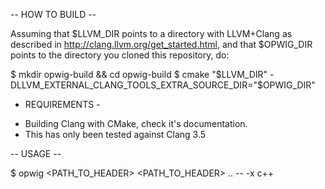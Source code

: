  -- HOW TO BUILD --
 
 Assuming that $LLVM_DIR points to a directory with LLVM+Clang as described in http://clang.llvm.org/get_started.html,
 and that $OPWIG_DIR points to the directory you cloned this repository, do:
 
 $ mkdir opwig-build && cd opwig-build
 $ cmake "$LLVM_DIR" -DLLVM_EXTERNAL_CLANG_TOOLS_EXTRA_SOURCE_DIR="$OPWIG_DIR"
 

 - REQUIREMENTS -
 
 * Building Clang with CMake, check it's documentation.
 * This has only been tested against Clang 3.5
 
 
 -- USAGE --
 
 $ opwig <PATH_TO_HEADER> <PATH_TO_HEADER> .. -- -x c++
 